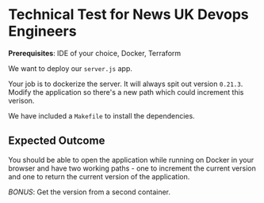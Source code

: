 # Technical Test for News UK Devops Engineers

**Prerequisites**: IDE of your choice, Docker, Terraform

We want to deploy our `server.js` app.

Your job is to dockerize the server. It will always spit out version `0.21.3`. Modify the application so there's a new path which could increment this verison.

We have included a `Makefile` to install the dependencies.

## Expected Outcome

You should be able to open the application while running on Docker in your browser and have two working paths - one to increment the current version and one to return the current version of the application.

_BONUS_: Get the version from a second container.
